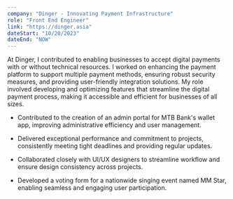 ```yaml
---
company: "Dinger - Innovating Payment Infrastructure"
role: "Front End Engineer"
link: "https://dinger.asia"
dateStart: "10/20/2023"
dateEnd: "NOW"
---
```


At Dinger, I contributed to enabling businesses to accept digital payments with or without technical resources. I worked on enhancing the payment platform to support multiple payment methods, ensuring robust security measures, and providing user-friendly integration solutions. My role involved developing and optimizing features that streamline the digital payment process, making it accessible and efficient for businesses of all sizes.

- Contributed to the creation of an admin portal for MTB Bank's wallet app, improving administrative efficiency and user management.

- Delivered exceptional performance and commitment to projects, consistently meeting tight deadlines and providing regular updates.

- Collaborated closely with UI/UX designers to streamline workflow and ensure design consistency across projects.

- Developed a voting form for a nationwide singing event named MM Star, enabling seamless and engaging user participation.
